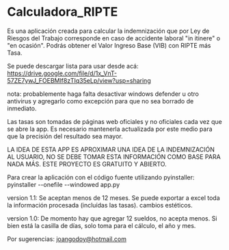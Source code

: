 # Calculadora_RIPTE
Es una aplicación creada para calcular la indemnización que por Ley de Riesgos del Trabajo corresponde en caso de accidente laboral "in itinere" o "en ocasión". Podrás obtener el Valor Ingreso Base (VIB) con RIPTE más Tasa.

Se puede descargar lista para usar desde acá:
https://drive.google.com/file/d/1x_VnT-57ZE7ywJ_FOEBMlf8zTIq35eLp/view?usp=sharing

nota: probablemente haga falta desactivar windows defender u otro antivirus y agregarlo como excepción para que no sea borrado de inmediato.

Las tasas son tomadas de páginas web oficiales y no oficiales cada vez que se abre la app.
Es necesario mantenerla actualizada por este medio para que la precisión del resultado sea mayor.

LA IDEA DE ESTA APP ES APROXIMAR UNA IDEA DE LA INDEMNIZACIÓN AL USUARIO, NO SE DEBE TOMAR ESTA INFORMACIÓN COMO BASE PARA NADA MÁS.
ESTE PROYECTO ES GRATUITO Y ABIERTO.

Para crear la aplicación con el código fuente utilizando pyinstaller:
pyinstaller --onefile --windowed app.py

version 1.1:
Se aceptan menos de 12 meses.
Se puede exportar a excel toda la información procesada (incluídas las tasas).
cambios estéticos.

version 1.0:
De momento hay que agregar 12 sueldos, no acepta menos.
Si bien está la casilla de días, solo toma para el cálculo, el año y mes.

Por sugerencias: joangodoy@hotmail.com
